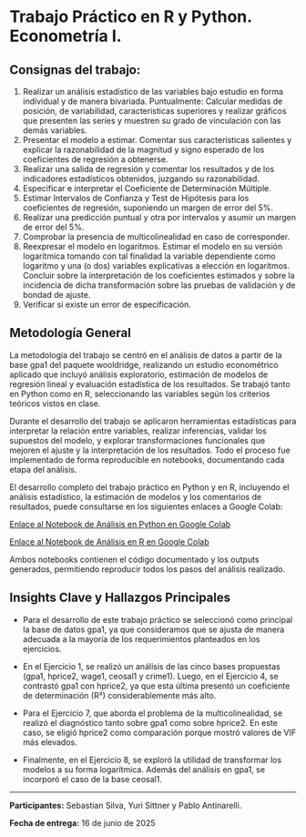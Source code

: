 # Trabajo Práctico en R y Python. Econometría I.


## Consignas del trabajo:
1. Realizar un análisis estadístico de las variables bajo estudio en forma individual y de manera bivariada. Puntualmente: Calcular medidas de posición, de variabilidad, características
superiores y realizar gráficos que presenten las series y muestren su grado de vinculación con las demás variables.
2. Presentar el modelo a estimar. Comentar sus características salientes y explicar la razonabilidad de la magnitud y signo esperado de los coeficientes de regresión a obtenerse.
3. Realizar una salida de regresión y comentar los resultados y de los indicadores estadísticos obtenidos, juzgando su razonabilidad.
4. Especificar e interpretar el Coeficiente de Determinación Múltiple.
5. Estimar Intervalos de Confianza y Test de Hipótesis para los coeficientes de regresión, suponiendo un margen de error del 5%.
6. Realizar una predicción puntual y otra por intervalos y asumir un margen de error del 5%.
7. Comprobar la presencia de multicolinealidad en caso de corresponder.
8. Reexpresar el modelo en logaritmos. Estimar el modelo en su versión logarítmica tomando con tal finalidad la variable dependiente como logaritmo y una (o dos) variables explicativas a elección en logaritmos. Concluir sobre la interpretación de los coeficientes estimados y sobre la incidencia de dicha transformación sobre las pruebas de validación y de bondad de
ajuste.
9. Verificar si existe un error de especificación.

## Metodología General

La metodología del trabajo se centró en el análisis de datos a partir de la base gpa1 del paquete wooldridge, realizando un estudio econométrico aplicado que incluyó análisis exploratorio, estimación de modelos de regresión lineal y evaluación estadística de los resultados. Se trabajó tanto en Python como en R, seleccionando las variables según los criterios teóricos vistos en clase.

Durante el desarrollo del trabajo se aplicaron herramientas estadísticas para interpretar la relación entre variables, realizar inferencias, validar los supuestos del modelo, y explorar transformaciones funcionales que mejoren el ajuste y la interpretación de los resultados. Todo el proceso fue implementado de forma reproducible en notebooks, documentando cada etapa del análisis.

El desarrollo completo del trabajo práctico en Python y en R, incluyendo el análisis estadístico, la estimación de modelos y los comentarios de resultados, puede consultarse en los siguientes enlaces a Google Colab:

[Enlace al Notebook de Análisis en Python en Google Colab](https://drive.google.com/file/d/1Zi_sc6qak4y59HLRrdIh8o-0ch2X_8UE/view?usp=sharing)

[Enlace al Notebook de Análisis en R en Google Colab](https://drive.google.com/file/d/1GCGmbZX-BMldWSs2y-93fbiyObh04yTr/view?usp=sharing)


Ambos notebooks contienen el código documentado y los outputs generados, permitiendo reproducir todos los pasos del análisis realizado.


## Insights Clave y Hallazgos Principales

* Para el desarrollo de este trabajo práctico se seleccionó como principal la base de datos gpa1, ya que consideramos que se ajusta de manera adecuada a la mayoría de los requerimientos planteados en los ejercicios.
 
* En el Ejercicio 1, se realizó un análisis de las cinco bases propuestas (gpa1, hprice2, wage1, ceosal1 y crime1). Luego, en el Ejercicio 4, se contrastó gpa1 con hprice2, ya que esta última presentó un coeficiente de determinación (R²) considerablemente más alto.
  
* Para el Ejercicio 7, que aborda el problema de la multicolinealidad, se realizó el diagnóstico tanto sobre gpa1 como sobre hprice2. En este caso, se eligió hprice2 como comparación porque mostró valores de VIF más elevados. 

* Finalmente, en el Ejercicio 8, se exploró la utilidad de transformar los modelos a su forma logarítmica. Además del análisis en gpa1, se incorporó el caso de la base ceosal1.

---
**Participantes:** Sebastian Silva, Yuri Sittner y Pablo Antinarelli.

**Fecha de entrega:** 16 de junio de 2025

